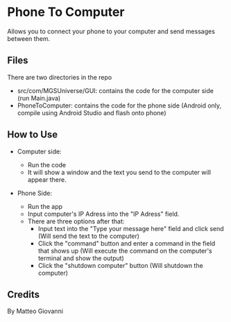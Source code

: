 # Phone To Computer
Allows you to connect your phone to your computer and send messages between them.

## Files
There are two directories in the repo
+ src/com/MGSUniverse/GUI: contains the code for the computer side (run Main.java)
+ PhoneToComputer: contains the code for the phone side (Android only, compile using Android Studio and flash onto phone)

## How to Use
+ Computer side:
  - Run the code
  - It will show a window and the text you send to the computer will appear there.
  
 + Phone Side:
   - Run the app
   - Input computer's IP Adress into the "IP Adress" field.
   - There are three options after that:
     + Input text into the "Type your message here" field and click send (Will send the text to the computer)
     + Click the "command" button and enter a command in the field that shows up (Will execute the command on the computer's terminal and show the output)
     + Click the "shutdown computer" button (Will shutdown the computer)
     
## Credits
By Matteo Giovanni
